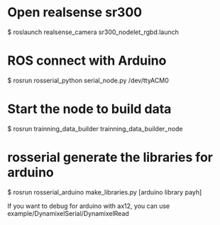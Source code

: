 # Open realsense sr300
$ roslaunch realsense_camera sr300_nodelet_rgbd.launch

# ROS connect with Arduino
$ rosrun rosserial_python serial_node.py /dev/ttyACM0

# Start the node to build data
$ rosrun trainning_data_builder trainning_data_builder_node 

# rosserial generate the libraries for arduino
$ rosrun rosserial_arduino make_libraries.py [arduino library payh]

If you want to debug for arduino with ax12, you can use example/DynamixelSerial/DynamixelRead

